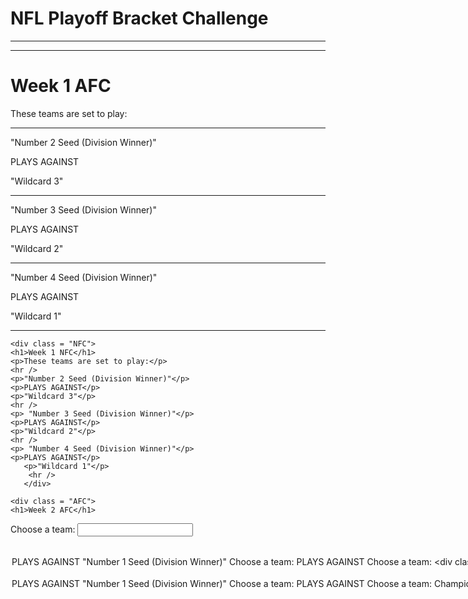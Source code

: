 <!DOCTYPE html>
<html>
    <head>
   <title>NFL Playoff Bracket Challenge</title>
       <h1> NFL Playoff Bracket Challenge </h1>
        <hr /><hr />
        </head>
    <body>
           <div class = "AFC">
    <h1>Week 1 AFC</h1>
    <p>These teams are set to play:</p>
    <hr />
    <p>"Number 2 Seed (Division Winner)"</p>
    <p>PLAYS AGAINST</p>
    <p>"Wildcard 3"</p>
    <hr />
    <p> "Number 3 Seed (Division Winner)"</p>
    <p>PLAYS AGAINST</p>
    <p>"Wildcard 2"</p>
    <hr />
    <p> "Number 4 Seed (Division Winner)"</p>
    <p>PLAYS AGAINST</p>
       <p>"Wildcard 1"</p>
       <hr />
       </div>

    <div class = "NFC">
    <h1>Week 1 NFC</h1>
    <p>These teams are set to play:</p>
    <hr />
    <p>"Number 2 Seed (Division Winner)"</p>
    <p>PLAYS AGAINST</p>
    <p>"Wildcard 3"</p>
    <hr />
    <p> "Number 3 Seed (Division Winner)"</p>
    <p>PLAYS AGAINST</p>
    <p>"Wildcard 2"</p>
    <hr />
    <p> "Number 4 Seed (Division Winner)"</p>
    <p>PLAYS AGAINST</p>
       <p>"Wildcard 1"</p>
        <hr />
       </div>

    <div class = "AFC">
    <h1>Week 2 AFC</h1>
<label>Choose a team:</label>
 <input id ="Week 2 AFC" type="text" list="AFC Teams a"/>
 <datalist id="AFC Teams a">
<option value="Number 4 Seed">
<option value="Wildcard 1">
</datalist>
<p>PLAYS AGAINST</p>
<p>"Number 1 Seed (Division Winner)"</p>
    <hr />
 <label>Choose a team:</label>
 <input id ="Week 2 AFC" type="text" list="AFC Teams b"/>
 <datalist id="AFC Teams b">
<option value="Number 2 Seed">
<option value="Wildcard 3">
</datalist>
 <p>PLAYS AGAINST</p>
 <label>Choose a team:</label>
 <input id ="Week 2 AFC" type="text" list="AFC Teams c"/>
 <datalist id="AFC Teams c">
<option value="Number 3 Seed">
<option value="Wildcard 2">
</datalist>
    <hr />
    </div>

        <div class = "NFC">
       <h1>Week 2 NFC</h1>
<label>Choose a team:</label>
 <input id ="Week 2 NFC" type="text" list="NFC Teams a"/>
 <datalist id="NFC Teams a">
<option value="Number 4 Seed">
<option value="Wildcard 1"> 
</datalist>
<p>PLAYS AGAINST</p>
<p>"Number 1 Seed (Division Winner)"</p>
    <hr />
 <label>Choose a team:</label>
       <input id ="Week 2 NFC" type="text" list="NFC Teams b"/>
 <datalist id="NFC Teams b">
<option value="Number 2 Seed">
<option value="Wildcard 3">
</datalist>
 <p>PLAYS AGAINST</p>
 <label>Choose a team:</label>
 <input id ="Week 2 NFC" type="text" list="NFC Teams c"/>
 <datalist id="NFC Teams c">
<option value="Number 3 Seed">
<option value="Wildcard 2">
</datalist>
    <hr />
    </div>

 
<h1>Championship Weekend</h1>

<p class= "ChampWeek">
    <div class="AFCCW">
    <input id="Championship Weekend" type="text" list="AFC Championship Contenders"/>
 <datalist id="AFC Championship Contenders">
<option value="Lower Seed Winner">
<option value="Higher Seed Winner">
</datalist>
</div>

 PLAYS AGAINST
 
<div class="NFCCW">
<input id="Championship Weekend" type="text" list="NFC Championship Contenders"/>
 <datalist id="NFC Championship Contenders">
<option value="Lower Seed Winner">
<option value="Higher Seed Winner">
</datalist>
    </div>
<hr />
    </p>
<div class="hr">
<hr /><hr /><hr /><hr /><hr />
</div>
    
<div class="SBS">
<h1>Super Bowl Sunday</h1>
<input id="Super Bowl Sunday" type="text" list="Championship Teams"/>
 <datalist id="Championship Teams">
<option value="AFC Champions">
<option value="NFC Champions">
</datalist>
<hr /><hr />
    </div>

    </body>

    <style>
        h1{
text_align:middle;
}


body{

}



p.ChampWeek{
float:right;
    
}
div.AFC{
float:left;
width:200px    
}

div.AFCCW{
float: left;
width:200px
}

div.NFCCW{
float:right;
width:200px
}

div.NFC{
float:right;
width:200px
}

div.SBS{
width:200px
}
</script>
</html>